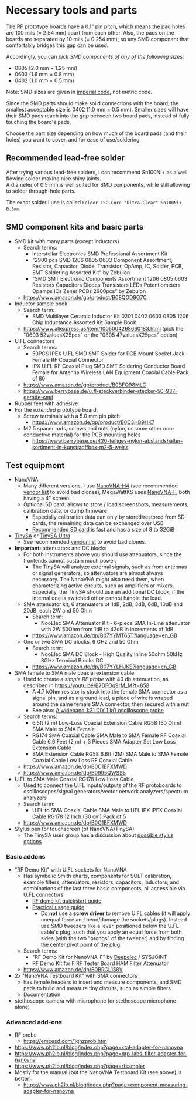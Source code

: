 # Necessary tools and parts

The RF prototype boards have a 0.1" pin pitch, which means the pad holes are 100 mils (= 2.54 mm) apart from each other. Also, the pads on the boards are separated by 10 mils (= 0.254 mm), so any SMD component that comfortably bridges this gap can be used.

Accordingly, you can *pick SMD components of any of the following sizes*:
  - 0805 (2.0 mm × 1.25 mm)
  - 0603 (1.6 mm × 0.8 mm)
  - 0402 (1.0 mm × 0.5 mm)

Note: SMD sizes are given in [imperial code](https://en.wikipedia.org/wiki/List_of_integrated_circuit_packaging_types#Rectangular_passive_components), not metric code.

Since the SMD parts should make solid connections with the board, the smallest acceptable size is 0402 (1.0 mm × 0.5 mm). Smaller sizes will have their SMD pads reach into the *gap* between two board pads, instead of fully touching the board's pads.

Choose the part size depending on how much of the board pads (and their holes) you want to cover, and for ease of use/soldering.

## Recommended lead-free solder

After trying various lead-free solders, I can recommend Sn100Ni+ as a well flowing solder making nice shiny joints.<br/>
A diameter of 0.5 mm is well suited for SMD components, while still allowing to solder through-hole parts.

The exact solder I use is called `Felder ISO-Core "Ultra-Clear" Sn100Ni+ 0.5mm`.

## SMD component kits and basic parts

- SMD kit with many parts (except inductors)
  - Search terms:
    - Interstellar Electronics SMD Professional Assortment Kit
    - "2900 pcs SMD 1206 0805 0603 Component Assortment, Resistor, Capacitor, Diode, Transistor, OpAmp, IC, Solder, PCB, SMT Soldering Assorted Kit" by Zebulon
    - "SMD SMT Electronic Components Assortment 1206 0805 0603 Resistors Capacitors Diodes Transistors LEDs Potentiometers Opamps ICs Zener PCBs 2900pcs" by Zebulon
  - https://www.amazon.de/gp/product/B08QGD9G7C
- Inductor sample book
  - Search term:
    - SMD Multilayer Ceramic Inductor Kit 0201 0402 0603 0805 1206 Chip Inductance Assorted Kit Sample Book
  - https://www.aliexpress.us/item/1005004268660183.html (pick the "0603 52valuesX25pcs" or the "0805 47valuesX25pcs" option)
- U.FL connectors
  - Search terms:
    - 50PCS IPEX U.FL SMD SMT Solder for PCB Mount Socket Jack Female RF Coaxial Connector
    - IPX U.FL RF Coaxial Plug SMD SMT Soldering Conductor Board Female for Antenna Wireless LAN Equipment Coaxial Cable Pack of 80
  - https://www.amazon.de/gp/product/B0BFQ98MLC
  - https://www.berrybase.de/u.fl-steckverbinder-stecker-50-937-gerade-smd
- Rubber feet with adhesive
- For the *extended* prototype board:
  - Screw terminals with a 5.0 mm pin pitch
    - https://www.amazon.de/gp/product/B0C3HB9HK7
  - M2.5 spacer rods, screws and nuts (nylon, or some other non-conductive material) for the PCB mounting holes
    - https://www.berrybase.de/420-teiliges-nylon-abstandshalter-sortiment-in-kunststoffbox-m2-5-weiss

## Test equipment
- NanoVNA
  - Many different versions, I use [NanoVNA-H4](https://nanovna.com/) (see recommended [vendor list](https://nanovna.com/?page_id=121) to avoid bad clones), MegaWattKS uses [NanoVNA-F](https://deepelec.com/nanovna-f/), both having a 4" screen.
  - Optional SD card: allows to store / load screenshots, measurements, calibration data, or dump firmware
    - Especially calibration data can only by stored/restored from SD cards, the remaining data can be exchanged over USB
    - [Recommended SD card](https://groups.io/g/nanovna-users/topic/sd_card_size_and_speed/79473051) is fast and has a size of 8 to 32GiB
- [TinySA](https://tinysa.org/wiki/pmwiki.php?n=Main.Specification) or [TinySA Ultra](https://tinysa.org/wiki/pmwiki.php?n=TinySA4.Specification)
  - See recommended [vendor list](https://tinysa.org/wiki/pmwiki.php?n=Main.Buying) to avoid bad clones.
- **Important:** attenuators and DC blocks
  - For both instruments above you should use attenuators, since the frontends cannot sustain much power.
    - The TinySA will analyze external signals, such as from antennas or signal generators, so attenuators are almost always necessary. The NanoVNA might also need them, when characterizing active circuits, such as amplifiers or mixers. Especially, the TinySA should use an additional DC block, if the internal one is switched off or cannot handle the load.
  - SMA attenuator kit, 6 attenuators of 1dB, 2dB, 3dB, 6dB, 10dB and 20dB, each 2W and 50 Ohm
    - Search term:
      - NooElec SMA Attenuator Kit - 6-piece SMA In-Line attenuator with 2W 50Ohm from 1dB to 42dB in increments of 1dB.
    - https://www.amazon.de/dp/B07YYMT65T?language=en_GB  
  - One or two SMA DC blocks, 6 GHz and 50 Ohm
    - Search term:
      - NooElec SMA DC Block - High Quality Inline 50ohm 50kHz 8GHz Terminal Blocks DC
    - https://www.amazon.de/dp/B07YYLHJKS?language=en_GB
- SMA female to SMA male coaxial extension cable
  - Used to create a *simple RF probe* with 40 db attenuation, as described in https://youtu.be/B7DFOq9rM_M?t=858
    - A 4.7 kOhm resistor is stuck into the female SMA connector as a signal pin, and as a ground lead, a piece of wire is wraped around the same female SMA connector, then secured with a nut
    - See also: [A wideband 1:21 DIY 1 kΩ oscilloscope probe](http://jahonen.kapsi.fi/Electronics/DIY%201k%20probe/)
  - Search terms:
    - 6.5ft (2 m) Low-Loss Coaxial Extension Cable RG58 (50 Ohm) SMA Male to SMA Female
    - RG174 SMA Coaxial Cable SMA Male to SMA Female RF Coaxial Cable 6.6 Feet (2 m) + 3 Pieces SMA Adapter Set Low Loss Extension Cable
    - SMA Extension Cable RG58 6.6ft (2M) SMA Male to SMA Female Coaxial Cable Low Loss RF Coaxial Cable
  - https://www.amazon.de/dp/B0C1BFXMWD
  - https://www.amazon.de/dp/B0995QWSS5
- U.FL to SMA Male Coaxial RG178 Low Loss Cable
  - Used to connect the U.FL inputs/outputs of the RF protoboards to oscilloscopes/signal generators/vector network analyzers/spectrum analyzers
  - Search term:
    - U.FL to SMA Coaxial Cable SMA Male to UFL IPX IPEX Coaxial Cable RG178 12 Inch (30 cm) Pack of 5
  - https://www.amazon.de/dp/B0C1BFXMWD
- Stylus pen for touchscreen (of NanoVNA/TinySA)
  - The TinySA user group has a discussion about [possible stylus options](https://groups.io/g/tinysa/topic/80388765?p=Created%2C%2C%2C20%2C1%2C0%2C0)
 
### Basic addons
- "RF Demo Kit" with U.FL sockets for NanoVNA 
  - Has symbolic Smith charts, components for SOLT calibration, example filters, attenuators, resistors, capacitors, inductors, and combinations of the last three basic components, all accessible via U.FL connectors
    - [RF demo kit quickstart guide](https://www.deepelec.com/files/Rf_Demo_Kit_Quick_start_guide_v2.0.pdf)
    - [Practical usage guide](https://groups.io/g/nanovna-users/wiki/16592)
      - Do **not** use a **screw driver** to remove U.FL cables (it will apply unequal force and bend/damage the sockets/plugs). Instead use SMD tweezers like a lever, positioned below the U.FL cable's plug, such that you apply an equal force from both sides (with the two "prongs" of the tweezer) and by finding the center pivot point of the plug.
  - Search terms:
    - "RF Demo Kit for NanoVNA-F" by [Deepelec](https://deepelec.com/rf-demo-kit/) / SYSJOINT
    - RF Demo Kit for F RF Tester Board HAM Filter Attenuator 
  - https://www.amazon.de/dp/B0BRCL158V
- 2x "NanoVNA Testboard Kit" with SMA connectors
  - has female headers to insert and measure components, and SMD pads to build and measure tiny circuits, such as simple filters
  - [Documentation](https://www.sdr-kits.net/documents/Testboard_kit.pdf)
- stethoscope camera with microphone (or stethoscope  microphone alone)

### Advanced add-ons
- RF probe
  - https://emcesd.com/1ghzprob.htm
- https://www.ph2lb.nl/blog/index.php?page=xtal-adapter-for-nanovna
- https://www.ph2lb.nl/blog/index.php?page=qrp-labs-filter-adapter-for-nanovna
- https://www.ph2lb.nl/blog/index.php?page=rfsampler
- Mostly for the manual (but the NanoVNA Testboard Kit (see above) is better):
  - https://www.ph2lb.nl/blog/index.php?page=component-measuring-adapter-for-nanovna
